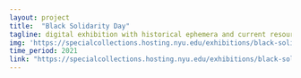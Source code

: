 ```yaml
---
layout: project
title:  "Black Solidarity Day"
tagline: digital exhibition with historical ephemera and current resources
img: 'https://specialcollections.hosting.nyu.edu/exhibitions/black-solidarity-day/img/derivatives/iiif/images/blacksolidarityday_paradephoto_1972_4/full/1140,/0/default.jpg'
time_period: 2021
link: "https://specialcollections.hosting.nyu.edu/exhibitions/black-solidarity-day/"
---
```


